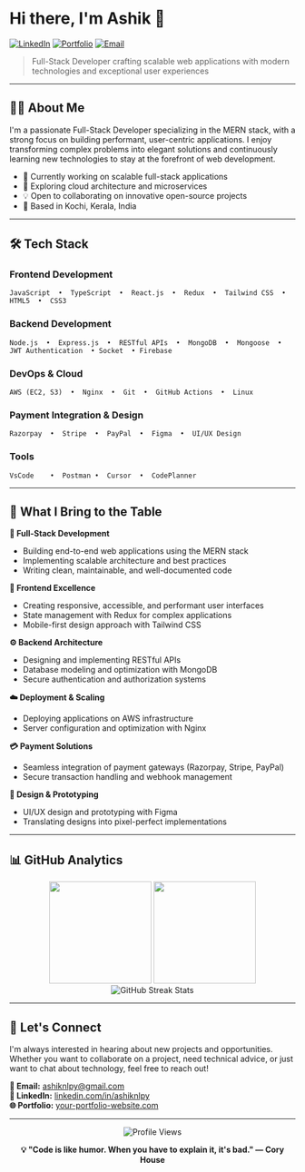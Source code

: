 # Hi there, I'm Ashik 👋

[![LinkedIn](https://img.shields.io/badge/LinkedIn-Connect-0077B5?style=for-the-badge&logo=linkedin)](https://www.linkedin.com/in/ashiknlpy/)
[![Portfolio](https://img.shields.io/badge/Portfolio-Visit-000000?style=for-the-badge&logo=vercel)](https://your-portfolio-website.com)
[![Email](https://img.shields.io/badge/Email-Contact-EA4335?style=for-the-badge&logo=gmail&logoColor=white)](mailto:ashiknlpy@gmail.com)

> Full-Stack Developer crafting scalable web applications with modern technologies and exceptional user experiences

---

## 🧑‍💻 About Me

I'm a passionate Full-Stack Developer specializing in the MERN stack, with a strong focus on building performant, user-centric applications. I enjoy transforming complex problems into elegant solutions and continuously learning new technologies to stay at the forefront of web development.

- 🔭 Currently working on scalable full-stack applications
- 🌱 Exploring cloud architecture and microservices
- 💡 Open to collaborating on innovative open-source projects
- 📍 Based in Kochi, Kerala, India

---

## 🛠️ Tech Stack

### Frontend Development
```
JavaScript  •  TypeScript  •  React.js  •  Redux  •  Tailwind CSS  •  HTML5  •  CSS3
```

### Backend Development
```
Node.js  •  Express.js  •  RESTful APIs  •  MongoDB  •  Mongoose  •  JWT Authentication  • Socket  • Firebase
```

### DevOps & Cloud
```
AWS (EC2, S3)  •  Nginx  •  Git  •  GitHub Actions  •  Linux
```

### Payment Integration & Design
```
Razorpay  •  Stripe  •  PayPal  •  Figma  •  UI/UX Design
```
### Tools
```
VsCode    •  Postman •  Cursor  •  CodePlanner 
```
---

## 💼 What I Bring to the Table

**🎯 Full-Stack Development**
- Building end-to-end web applications using the MERN stack
- Implementing scalable architecture and best practices
- Writing clean, maintainable, and well-documented code

**🎨 Frontend Excellence**
- Creating responsive, accessible, and performant user interfaces
- State management with Redux for complex applications
- Mobile-first design approach with Tailwind CSS

**⚙️ Backend Architecture**
- Designing and implementing RESTful APIs
- Database modeling and optimization with MongoDB
- Secure authentication and authorization systems

**☁️ Deployment & Scaling**
- Deploying applications on AWS infrastructure
- Server configuration and optimization with Nginx 

**💳 Payment Solutions**
- Seamless integration of payment gateways (Razorpay, Stripe, PayPal)
- Secure transaction handling and webhook management

**🎨 Design & Prototyping**
- UI/UX design and prototyping with Figma
- Translating designs into pixel-perfect implementations

---

## 📊 GitHub Analytics

<div align="center">
  <img height="180em" src="https://github-readme-stats.vercel.app/api?username=Ashiksyedmuhammad&show_icons=true&theme=tokyonight&include_all_commits=true&count_private=true&hide_border=true"/>
  <img height="180em" src="https://github-readme-stats.vercel.app/api/top-langs/?username=Ashiksyedmuhammad&layout=compact&langs_count=8&theme=tokyonight&hide_border=true"/>
</div>

<div align="center">
  <img src="https://github-readme-streak-stats.herokuapp.com/?user=Ashiksyedmuhammad&theme=tokyonight&hide_border=true" alt="GitHub Streak Stats"/>
</div>

---

## 🤝 Let's Connect

I'm always interested in hearing about new projects and opportunities. Whether you want to collaborate on a project, need technical advice, or just want to chat about technology, feel free to reach out!

**📧 Email:** [ashiknlpy@gmail.com](mailto:ashiknlpy@gmail.com)  
**💼 LinkedIn:** [linkedin.com/in/ashiknlpy](https://www.linkedin.com/in/ashiknlpy/)  
**🌐 Portfolio:** [your-portfolio-website.com](https://your-portfolio-website.com)

---

<div align="center">
  <img src="https://komarev.com/ghpvc/?username=Ashiksyedmuhammad&color=blueviolet&style=flat-square&label=Profile+Views" alt="Profile Views"/>
</div>

<div align="center">
  
  **💡 "Code is like humor. When you have to explain it, it's bad." — Cory House**
  
</div>
